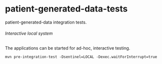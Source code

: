 # patient-generated-data-tests

patient-generated-data integration tests.

###### Interactive local system
The applications can be started for ad-hoc, interactive testing.

```
mvn pre-integration-test -Dsentinel=LOCAL -Dexec.waitForInterrupt=true
```
